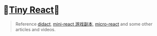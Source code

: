 # 🎉[Tiny React](https://github.com/raingrain/mini-react)🎉

> Reference [didact](https://github.com/pomber/didact), [mini-react 游戏副本](https://learn.cuixueshe.com/p/t_pc/goods_pc_detail/goods_detail/course_2aWyh6wtEv0gud4X9CjSKHgSQwz), [micro-react](https://github.com/KelvinQiu802/micro-react) and some other articles and videos.
